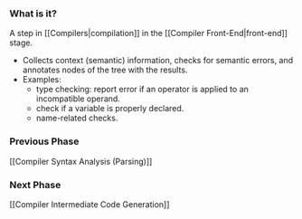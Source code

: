 ### What is it?
A step in [[Compilers|compilation]] in the [[Compiler Front-End|front-end]] stage.
- Collects context (semantic) information, checks for semantic errors, and annotates nodes of the tree with the results.
- Examples:
	- type checking: report error if an operator is applied to an incompatible operand.
	- check if a variable is properly declared.
	- name-related checks.

### Previous Phase
[[Compiler Syntax Analysis (Parsing)]]

### Next Phase
[[Compiler Intermediate Code Generation]]